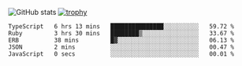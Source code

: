 ![GitHub stats](https://github-readme-stats.vercel.app/api?username=ksk001100&show_icons=true&theme=tokyonight)
[![trophy](https://github-profile-trophy.vercel.app/?username=ksk001100&theme=onedark)](https://github.com/ryo-ma/github-profile-trophy)

<!--START_SECTION:waka-->

```text
TypeScript   6 hrs 13 mins   ███████████████░░░░░░░░░░   59.72 %
Ruby         3 hrs 30 mins   ████████▒░░░░░░░░░░░░░░░░   33.67 %
ERB          38 mins         █▓░░░░░░░░░░░░░░░░░░░░░░░   06.13 %
JSON         2 mins          ░░░░░░░░░░░░░░░░░░░░░░░░░   00.47 %
JavaScript   0 secs          ░░░░░░░░░░░░░░░░░░░░░░░░░   00.01 %
```

<!--END_SECTION:waka-->
